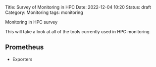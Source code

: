Title: Survey of Monitoring in HPC
Date: 2022-12-04 10:20
Status: draft
Category: Monitoring
tags: monitoring

Monitoring in HPC survey

This will take a look at all of the tools currently used in HPC monitoring

## Prometheus

* Exporters
